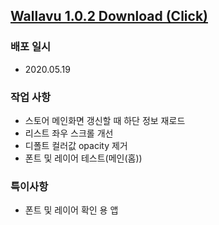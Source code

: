 ## [Wallavu 1.0.2 Download (Click) ](https://dl.dropbox.com/s/n8zgfltrgoz5hva/wallavu_debug_1.0.2.apk) 


### 배포 일시
- 2020.05.19

### 작업 사항
- 스토어 메인화면 갱신할 때 하단 정보 재로드
- 리스트 좌우 스크롤 개선
- 디폴트 컬러값 opacity 제거
- 폰트 및 레이어 테스트(메인(홈))

### 특이사항
- 폰트 및 레이어 확인 용 앱

